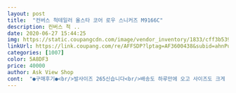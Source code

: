 ```yaml
---
layout: post 
title:  "컨버스 척테일러 올스타 코어 로우 스니커즈 M9166C" 
description: 컨버스 척 ..
date: 2020-06-27 15:44:25 
img: https://static.coupangcdn.com/image/vendor_inventory/1833/cff3b539c6fe90ece2a5a105ae8b4d88ed2a9abbfa9d5e3354fd8d9f8bae.jpg 
linkUrl: https://link.coupang.com/re/AFFSDP?lptag=AF3600438&subid=ahnPublicAsk&pageKey=17141449&itemId=69148958&vendorItemId=70276470028&traceid=V0-113-a2ffa85c41f10776 
categories: [1007] 
color: 5A8DF3 
price: 40000 
author: Ask View Shop 
cont:  "●구매후기●<br/>발사이즈 265신습니다<br/>배송도 하루만에 오고 사이즈도 크게 나오긴 했나봐요 잘 맞네요 : ) ♥<br/>사이즈가 크다고 해서 240cm 신는데 한사이즈 작게 235cm 주문했어요<br/>사진과 같이 260이 맞습니다<br/>왜냐면... <br/>.<br/>.<br/>2월 13일에 주문해서 3월 4일에 받았거든요... <br/><br/>정말 거의 받는데 눈물이 고이더라구요... <br/>.<br/>.<br/><br/>좋음 사이즈 맞고 제칫수로 사시는게 발볼넓은분은 좋음<br/>컨버스 신어 보고 산건데 느낌이 달라요... <br/> 처음에 포장 뜯을때 느낀점이 기름 냄새가 아주 많이 난다는 것과 만져지는 것 조차 기름이 장난 없고 진짜 인지 의심되는 박음질과 품질 상태였어요 ㅎㅎ 신어 봤다고 했자나요?.<br/> 그래서 230 신었는데 잘 맞길래 230 샀는데ㅠ 후기 말 들을걸 그랬네요.<br/>.<br/> 좀 커요.<br/>.<br/>ㅠ 225로 바꿀까 생각도 했지만 배송은 일주일 정도 걸려서 귀찮아서 안 바꿨어요! 예정일 보다는 일주일 빨리 왔지만 상태는 그닥이네요.<br/> 싸게 샀으니깐 그냥 신는 느낌이에요 그리고 신발을 신었을때는 공간도 많이 남고 진짜 큰게 확 느껴지는데 신을때는 너무 불편하게 잘 안들어가요 발뒤쪽이 보통 신발과는 좀 다른것 같아요! 그리고 한쪽은 불량 같아요! 약간 울퉁불퉁 해서 더 잘 안 신겨지는 느낌?... <br/> 구겨신을라고 해도 불편해요ㅠ 또 컨버스 마크 천 찍혀진부분 박음질 오바에요 ㅎㅎ 한쪽은 그냥 작정하고 두번 박음질 되어있고 한쪽은 계속 풀려요 ㅎㅎㅎ그리고 뒤에 컨버스 찍혀있는것도 번졌어요! ㅎㅎ 그 딱 포장 뜯었을때 신발 한쪽에 택 같은거 달려있긴한데 진짜인지 의심되는 상품입니다.<br/>.<br/> 다음에는 딱히 여기서 안살것 같긴한데 신다가 괜찮은것 같으면 후기 수정하러 올게요!<br/>포장상태 및 신발상태 참고하세요<br/>해외배송상품이라 그래도 10일 정도야^^했는데 3월이 지나니까 진짜... <br/>.<br/>나 내년에 받는거 아니야? 이랬는데... <br/>그래도 와서 너무 좋더라구요... <br/>.<br/>240신는데 다른 후기에서 510줄여서 사이즈 시키라길래 230은 발볼도 그렇고 혹시나 너무 작아서 발 아플까봐 그냥 235시켰는데 앞 코에 여분이 남긴 하지만 신발끈 묶으니까 정말 딱 맞고 헐벗겨 지지도 않더라구요.<br/> 딱 제 신발^^^^제껍니다^^^^<br/>발사이즈 265신습니다<br/>배송도 하루만에 오고 사이즈도 크게 나오긴 했나봐요 잘 맞네요 : ) ♥<br/>사이즈가 크다고 해서 240cm 신는데 한사이즈 작게 235cm 주문했어요<br/>사진과 같이 260이 맞습니다<br/>왜냐면... <br/>.<br/>.<br/>2월 13일에 주문해서 3월 4일에 받았거든요... <br/><br/>정말 거의 받는데 눈물이 고이더라구요... <br/>.<br/>.<br/><br/>좋음 사이즈 맞고 제칫수로 사시는게 발볼넓은분은 좋음<br/>컨버스 신어 보고 산건데 느낌이 달라요... <br/> 처음에 포장 뜯을때 느낀점이 기름 냄새가 아주 많이 난다는 것과 만져지는 것 조차 기름이 장난 없고 진짜 인지 의심되는 박음질과 품질 상태였어요 ㅎㅎ 신어 봤다고 했자나요?.<br/> 그래서 230 신었는데 잘 맞길래 230 샀는데ㅠ 후기 말 들을걸 그랬네요.<br/>.<br/> 좀 커요.<br/>.<br/>ㅠ 225로 바꿀까 생각도 했지만 배송은 일주일 정도 걸려서 귀찮아서 안 바꿨어요! 예정일 보다는 일주일 빨리 왔지만 상태는 그닥이네요.<br/> 싸게 샀으니깐 그냥 신는 느낌이에요 그리고 신발을 신었을때는 공간도 많이 남고 진짜 큰게 확 느껴지는데 신을때는 너무 불편하게 잘 안들어가요 발뒤쪽이 보통 신발과는 좀 다른것 같아요! 그리고 한쪽은 불량 같아요! 약간 울퉁불퉁 해서 더 잘 안 신겨지는 느낌?... <br/> 구겨신을라고 해도 불편해요ㅠ 또 컨버스 마크 천 찍혀진부분 박음질 오바에요 ㅎㅎ 한쪽은 그냥 작정하고 두번 박음질 되어있고 한쪽은 계속 풀려요 ㅎㅎㅎ그리고 뒤에 컨버스 찍혀있는것도 번졌어요! ㅎㅎ 그 딱 포장 뜯었을때 신발 한쪽에 택 같은거 달려있긴한데 진짜인지 의심되는 상품입니다.<br/>.<br/> 다음에는 딱히 여기서 안살것 같긴한데 신다가 괜찮은것 같으면 후기 수정하러 올게요!<br/>포장상태 및 신발상태 참고하세요<br/>해외배송상품이라 그래도 10일 정도야^^했는데 3월이 지나니까 진짜... <br/>.<br/>나 내년에 받는거 아니야? 이랬는데... <br/>그래도 와서 너무 좋더라구요... <br/>.<br/>240신는데 다른 후기에서 510줄여서 사이즈 시키라길래 230은 발볼도 그렇고 혹시나 너무 작아서 발 아플까봐 그냥 235시켰는데 앞 코에 여분이 남긴 하지만 신발끈 묶으니까 정말 딱 맞고 헐벗겨 지지도 않더라구요.<br/> 딱 제 신발^^^^제껍니다^^^^<br/>" 
---
```

